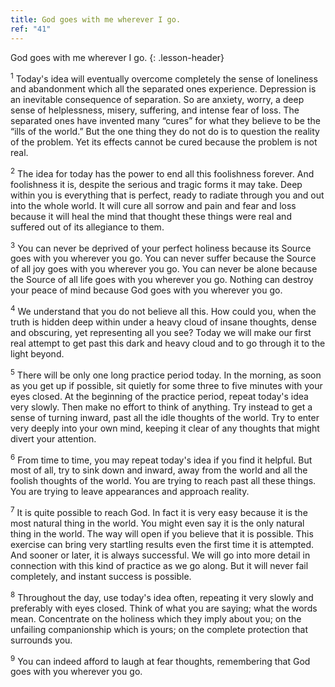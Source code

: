 ```yaml
---
title: God goes with me wherever I go.
ref: "41"
---
```


God goes with me wherever I go.
{: .lesson-header}

<sup>1</sup> Today's idea will eventually overcome completely the sense of
loneliness and abandonment which all the separated ones experience.
Depression is an inevitable consequence of separation. So are anxiety,
worry, a deep sense of helplessness, misery, suffering, and intense fear
of loss. The separated ones have invented many “cures” for what they
believe to be the “ills of the world.” But the one thing they do not do
is to question the reality of the problem. Yet its effects cannot be
cured because the problem is not real.

<sup>2</sup> The idea for today has the power to end all this foolishness forever.
And foolishness it is, despite the serious and tragic forms it may take.
Deep within you is everything that is perfect, ready to radiate through
you and out into the whole world. It will cure all sorrow and pain and
fear and loss because it will heal the mind that thought these things
were real and suffered out of its allegiance to them.

<sup>3</sup> You can never be deprived of your perfect holiness because its Source
goes with you wherever you go. You can never suffer because the Source
of all joy goes with you wherever you go. You can never be alone because
the Source of all life goes with you wherever you go. Nothing can
destroy your peace of mind because God goes with you wherever you go.

<sup>4</sup> We understand that you do not believe all this. How could you, when
the truth is hidden deep within under a heavy cloud of insane thoughts,
dense and obscuring, yet representing all you see? Today we will make
our first real attempt to get past this dark and heavy cloud and to go
through it to the light beyond.

<sup>5</sup> There will be only one long practice period today. In the morning, as
soon as you get up if possible, sit quietly for some three to five
minutes with your eyes closed. At the beginning of the practice period,
repeat today's idea very slowly. Then make no effort to think of
anything. Try instead to get a sense of turning inward, past all the
idle thoughts of the world. Try to enter very deeply into your own mind,
keeping it clear of any thoughts that might divert your attention.

<sup>6</sup> From time to time, you may repeat today's idea if you find it helpful.
But most of all, try to sink down and inward, away from the world and
all the foolish thoughts of the world. You are trying to reach past all
these things. You are trying to leave appearances and approach reality.

<sup>7</sup> It is quite possible to reach God. In fact it is very easy because it
is the most natural thing in the world. You might even say it is the
only natural thing in the world. The way will open if you believe that
it is possible. This exercise can bring very startling results even the
first time it is attempted. And sooner or later, it is always
successful. We will go into more detail in connection with this kind of
practice as we go along. But it will never fail completely, and instant
success is possible.

<sup>8</sup> Throughout the day, use today's idea often, repeating it very slowly
and preferably with eyes closed. Think of what you are saying; what the
words mean. Concentrate on the holiness which they imply about you; on
the unfailing companionship which is yours; on the complete protection
that surrounds you.

<sup>9</sup> You can indeed afford to laugh at fear thoughts, remembering that God
goes with you wherever you go.

